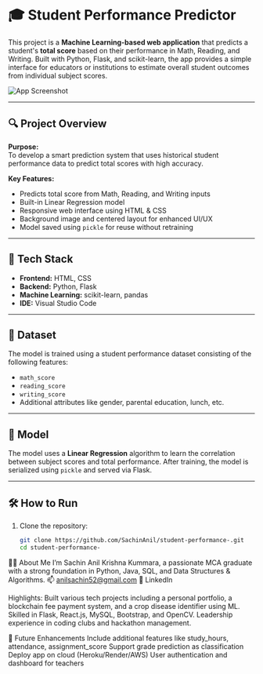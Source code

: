 # 🎓 Student Performance Predictor

This project is a **Machine Learning-based web application** that predicts a student's **total score** based on their performance in Math, Reading, and Writing. Built with Python, Flask, and scikit-learn, the app provides a simple interface for educators or institutions to estimate overall student outcomes from individual subject scores.

![App Screenshot](https://github.com/SachinAnil/student-performance-/blob/main/screenshot.png)

---

## 🔍 Project Overview

**Purpose:**  
To develop a smart prediction system that uses historical student performance data to predict total scores with high accuracy.

**Key Features:**
- Predicts total score from Math, Reading, and Writing inputs
- Built-in Linear Regression model
- Responsive web interface using HTML & CSS
- Background image and centered layout for enhanced UI/UX
- Model saved using `pickle` for reuse without retraining

---

## 🚀 Tech Stack

- **Frontend:** HTML, CSS
- **Backend:** Python, Flask
- **Machine Learning:** scikit-learn, pandas
- **IDE:** Visual Studio Code

---

## 📁 Dataset

The model is trained using a student performance dataset consisting of the following features:
- `math_score`
- `reading_score`
- `writing_score`
- Additional attributes like gender, parental education, lunch, etc.

---

## 🧠 Model

The model uses a **Linear Regression** algorithm to learn the correlation between subject scores and total performance. After training, the model is serialized using `pickle` and served via Flask.

---

## 🛠 How to Run

1. Clone the repository:
   ```bash
   git clone https://github.com/SachinAnil/student-performance-.git
   cd student-performance-
🧑‍💻 About Me
I’m Sachin Anil Krishna Kummara, a passionate MCA graduate with a strong foundation in Python, Java, SQL, and Data Structures & Algorithms.
📫 anilsachin52@gmail.com
🔗 LinkedIn

Highlights:
Built various tech projects including a personal portfolio, a blockchain fee payment system, and a crop disease identifier using ML.
Skilled in Flask, React.js, MySQL, Bootstrap, and OpenCV.
Leadership experience in coding clubs and hackathon management.

📌 Future Enhancements
Include additional features like study_hours, attendance, assignment_score
Support grade prediction as classification
Deploy app on cloud (Heroku/Render/AWS)
User authentication and dashboard for teachers
